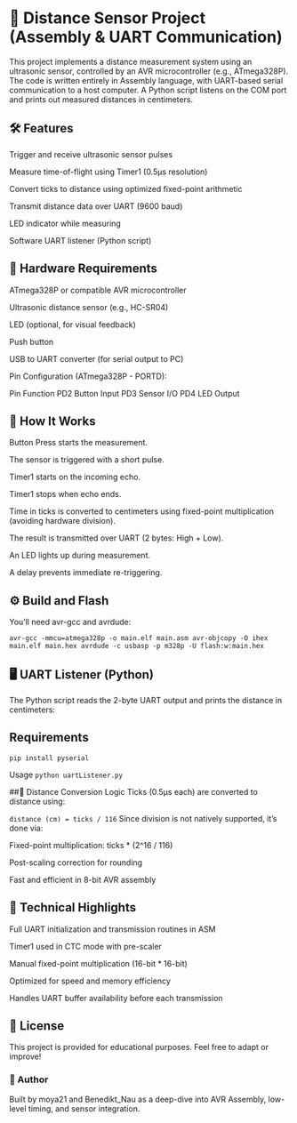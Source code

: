 # 📏 Distance Sensor Project (Assembly & UART Communication)
This project implements a distance measurement system using an ultrasonic sensor, controlled by an AVR microcontroller (e.g., ATmega328P). The code is written entirely in Assembly language, with UART-based serial communication to a host computer. A Python script listens on the COM port and prints out measured distances in centimeters.

## 🛠️ Features
Trigger and receive ultrasonic sensor pulses

Measure time-of-flight using Timer1 (0.5µs resolution)

Convert ticks to distance using optimized fixed-point arithmetic

Transmit distance data over UART (9600 baud)

LED indicator while measuring

Software UART listener (Python script)

## 🔧 Hardware Requirements
ATmega328P or compatible AVR microcontroller

Ultrasonic distance sensor (e.g., HC-SR04)

LED (optional, for visual feedback)

Push button

USB to UART converter (for serial output to PC)

Pin Configuration (ATmega328P - PORTD):

Pin	Function
PD2	Button Input
PD3	Sensor I/O
PD4	LED Output

## 🚀 How It Works
Button Press starts the measurement.

The sensor is triggered with a short pulse.

Timer1 starts on the incoming echo.

Timer1 stops when echo ends.

Time in ticks is converted to centimeters using fixed-point multiplication (avoiding hardware division).

The result is transmitted over UART (2 bytes: High + Low).

An LED lights up during measurement.

A delay prevents immediate re-triggering.

## ⚙️ Build and Flash
You’ll need avr-gcc and avrdude:

`
avr-gcc -mmcu=atmega328p -o main.elf main.asm
avr-objcopy -O ihex main.elf main.hex
avrdude -c usbasp -p m328p -U flash:w:main.hex
`

## 🖥️ UART Listener (Python)
The Python script reads the 2-byte UART output and prints the distance in centimeters:

## Requirements
`pip install pyserial`

Usage
`python uartListener.py`

##📐 Distance Conversion Logic
Ticks (0.5µs each) are converted to distance using:

`distance (cm) = ticks / 116`
Since division is not natively supported, it’s done via:

Fixed-point multiplication: ticks * (2^16 / 116)

Post-scaling correction for rounding

Fast and efficient in 8-bit AVR assembly

## 🧠 Technical Highlights
Full UART initialization and transmission routines in ASM

Timer1 used in CTC mode with pre-scaler

Manual fixed-point multiplication (16-bit * 16-bit)

Optimized for speed and memory efficiency

Handles UART buffer availability before each transmission

## 📝 License
This project is provided for educational purposes. Feel free to adapt or improve!

### 👤 Author
Built by moya21 and Benedikt_Nau as a deep-dive into AVR Assembly, low-level timing, and sensor integration.
